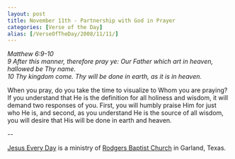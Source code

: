 ```yaml
---
layout: post
title: November 11th - Partnership with God in Prayer
categories: [Verse of the Day]
alias: [/VerseOfTheDay/2008/11/11/]
---
```


_Matthew 6:9-10  
9 After this manner, therefore pray ye: Our Father which art in
heaven, hallowed be Thy name.  
10 Thy kingdom come. Thy will be done in earth, as it is in heaven._

When you pray, do you take the time to visualize to Whom you are
praying? If you understand that He is the definition for all holiness
and wisdom, it will demand two responses of you. First, you will
humbly praise Him for just who He is, and second, as you understand
He is the source of all wisdom, you will desire that His will be done
in earth and heaven.

 --

<a href=http://jesuseveryday.net>Jesus Every Day</a> is a ministry of <a href=http://rodgersbaptist.net>Rodgers Baptist Church</a> in Garland, Texas.
